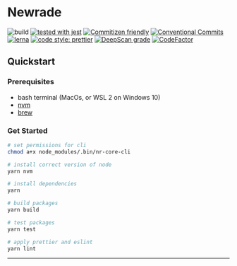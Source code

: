 # Newrade

![build](https://github.com/newrade/newrade/workflows/build/badge.svg)
[![tested with jest](https://img.shields.io/badge/tested_with-jest-99424f.svg)](https://github.com/facebook/jest)
[![Commitizen friendly](https://img.shields.io/badge/commitizen-friendly-brightgreen.svg)](https://commitizen.github.io/cz-cli/)
[![Conventional Commits](https://img.shields.io/badge/Conventional%20Commits-1.0.0-yellow.svg)](https://conventionalcommits.org)
[![lerna](https://img.shields.io/badge/maintained%20with-lerna-cc00ff.svg)](https://lerna.js.org/)
[![code style: prettier](https://img.shields.io/badge/code_style-prettier-ff69b4.svg)](https://github.com/prettier/prettier)
[![DeepScan grade](https://deepscan.io/api/teams/12671/projects/15712/branches/317951/badge/grade.svg?token=a1fa0980263b30233c0ddf1e9c3ed778290db2ee)](https://deepscan.io/dashboard#view=project&tid=12671&pid=15712&bid=317951)
[![CodeFactor](https://www.codefactor.io/repository/github/newrade/newrade/badge?s=da13bec1582852a55a1365a361f74fe5c06e0eb0)](https://www.codefactor.io/repository/github/newrade/newrade)

## Quickstart

### Prerequisites

- bash terminal (MacOs, or WSL 2 on Windows 10)
- [nvm](https://github.com/nvm-sh/nvm)
- [brew](https://brew.sh/)

### Get Started

```bash
# set permissions for cli
chmod a+x node_modules/.bin/nr-core-cli

# install correct version of node
yarn nvm

# install dependencies
yarn

# build packages
yarn build

# test packages
yarn test

# apply prettier and eslint
yarn lint
```

---
